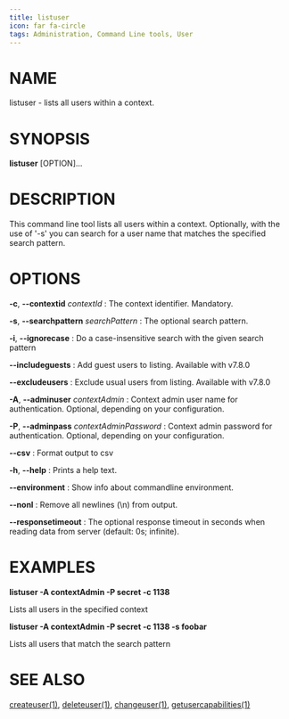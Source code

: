 ```yaml
---
title: listuser
icon: far fa-circle
tags: Administration, Command Line tools, User
---
```


# NAME

listuser - lists all users within a context.

# SYNOPSIS

**listuser** [OPTION]...

# DESCRIPTION

This command line tool lists all users within a context. Optionally, with the use of '-s' you can search for a user name that matches the specified search pattern.

# OPTIONS

**-c**, **--contextid** *contextId*
: The context identifier. Mandatory.

**-s**, **--searchpattern** *searchPattern*
: The optional search pattern.

**-i**, **--ignorecase**
: Do a case-insensitive search with the given search pattern

**--includeguests**
: Add guest users to listing. Available with v7.8.0

**--excludeusers**
: Exclude usual users from listing. Available with v7.8.0

**-A**, **--adminuser** *contextAdmin*
: Context admin user name for authentication. Optional, depending on your configuration.

**-P**, **--adminpass** *contextAdminPassword*
: Context admin password for authentication. Optional, depending on your configuration.

**--csv**
: Format output to csv

**-h**, **--help**
: Prints a help text.

**--environment**
: Show info about commandline environment.

**--nonl**
: Remove all newlines (\\n) from output.

**--responsetimeout**
: The optional response timeout in seconds when reading data from server (default: 0s; infinite).

# EXAMPLES

**listuser -A contextAdmin -P secret -c 1138**

Lists all users in the specified context

**listuser -A contextAdmin -P secret -c 1138 -s foobar**

Lists all users that match the search pattern

# SEE ALSO

[createuser(1)](createuser), [deleteuser(1)](deleteuser), [changeuser(1)](changeuser), [getusercapabilities(1)](getusercapabilities)
